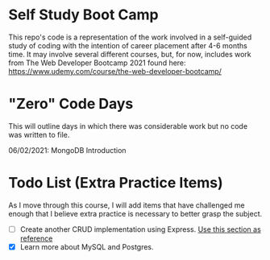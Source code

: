 # Self Study Boot Camp
 This repo's code is a representation of the work involved in a self-guided study of coding with the intention of career placement after 4-6 months time. It may involve several different courses, but, for now, includes work from The Web Developer Bootcamp 2021 found here: https://www.udemy.com/course/the-web-developer-bootcamp/

 # "Zero" Code Days
 This will outline days in which there was considerable work but no code was written to file.

 06/02/2021: MongoDB Introduction

 # Todo List (Extra Practice Items)
 As I move through this course, I will add items that have challenged me enough that I believe extra practice is necessary to better grasp the subject.

 - [ ] Create another CRUD implementation using Express. [Use this section as reference](12_Express/03_Restful%20Routes)
 - [x] Learn more about MySQL and Postgres.
